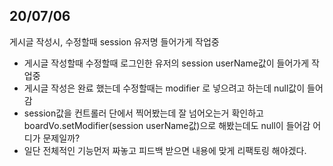 ## 20/07/06


게시글 작성시, 수정할때 session 유저명 들어가게 작업중


 - 게시글 작성할때 수정할때 로그인한 유저의 session userName값이 들어가게 작업중
 - 게시글 작성은 완료 했는데 수정할때는 modifier 로 넣으려고 하는데 null값이 들어감
 - session값을 컨트롤러 단에서 찍어봤는데 잘 넘어오는거 확인하고 boardVo.setModifier(session userName값)으로 해봤는데도 null이 들어감 어디가 문제일까?
 - 일단 전체적인 기능먼저 짜놓고 피드백 받으면 내용에 맞게 리팩토링 해야겠다.